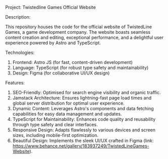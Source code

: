 Project: Twistedline Games Official Website

Description:

This repository houses the code for the official website of TwistedLine Games, a game development company. The website boasts seamless content creation and editing, exceptional performance, and a delightful user experience powered by Astro and TypeScript.

Technologies:

1. Frontend: Astro JS (for fast, content-driven development)
2. Language: TypeScript (for robust type safety and maintainability)
3. Design: Figma (for collaborative UI/UX design)

Features:

1. SEO-Friendly: Optimised for search engine visibility and organic traffic.
2. Jamstack Architecture: Ensures lightning-fast page load times and global server distribution for optimal user experience.
3. Dynamic Content: Leverages Astro's components and data fetching capabilities for easy data management and updates.
4. TypeScript for Maintainability: Enhances code quality and reusability through type safety and clear interfaces.
5. Responsive Design: Adapts flawlessly to various devices and screen sizes, including mobile-first optimization.
6. Beautiful Design: Implements the sleek UI/UX crafted in Figma (link: https://www.behance.net/gallery/183937249/TwistedLineGames-Website).
